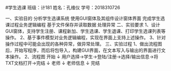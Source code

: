 
#学生选课 班级：计181 姓名：孔维仪 学号：2018310726

一、实验目的
  分析学生选课系统
  使用GUI窗体及其组件设计窗体界面
  完成学生选课过程业务逻辑编程
  基于文件保存并读取数据
  处理异常
二、实验要求
1、设计GUI窗体，支持学生注册、课程新加、学生选课、学生退课、打印学生选课列表等操作。
2、基于事件模型对业务逻辑编程，实现在界面上支持上述操作。
3、针对操作过程中可能会出现的各种异常，做异常处理。
三、实验过程
1、做出流程图后，开始写程序，而后将包导入，构建GUI界面，在文本写入与输出的界面进行文本操作。
2、流程图
   开始
↓
用户选择→学生→登陆/注册→选择/输出信息→将TXT文档打开→完结
↓
老师 
↓
老师信息
↓
完结 

